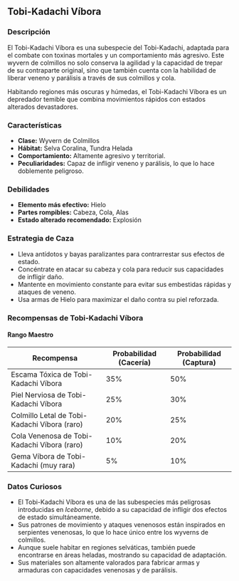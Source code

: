 ## Tobi-Kadachi Víbora

### Descripción
El Tobi-Kadachi Víbora es una subespecie del Tobi-Kadachi, adaptada para el combate con toxinas mortales y un comportamiento más agresivo. Este wyvern de colmillos no solo conserva la agilidad y la capacidad de trepar de su contraparte original, sino que también cuenta con la habilidad de liberar veneno y parálisis a través de sus colmillos y cola.

Habitando regiones más oscuras y húmedas, el Tobi-Kadachi Víbora es un depredador temible que combina movimientos rápidos con estados alterados devastadores.

### Características
- **Clase:** Wyvern de Colmillos
- **Hábitat:** Selva Coralina, Tundra Helada
- **Comportamiento:** Altamente agresivo y territorial.
- **Peculiaridades:** Capaz de infligir veneno y parálisis, lo que lo hace doblemente peligroso.

### Debilidades
- **Elemento más efectivo:** Hielo
- **Partes rompibles:** Cabeza, Cola, Alas
- **Estado alterado recomendado:** Explosión

### Estrategia de Caza
- Lleva antídotos y bayas paralizantes para contrarrestar sus efectos de estado.
- Concéntrate en atacar su cabeza y cola para reducir sus capacidades de infligir daño.
- Mantente en movimiento constante para evitar sus embestidas rápidas y ataques de veneno.
- Usa armas de Hielo para maximizar el daño contra su piel reforzada.

### Recompensas de Tobi-Kadachi Víbora

#### Rango Maestro
| Recompensa                               | Probabilidad (Cacería) | Probabilidad (Captura) |
|------------------------------------------|------------------------|------------------------|
| Escama Tóxica de Tobi-Kadachi Víbora     | 35%                    | 50%                    |
| Piel Nerviosa de Tobi-Kadachi Víbora     | 25%                    | 30%                    |
| Colmillo Letal de Tobi-Kadachi Víbora (raro) | 20%                    | 25%                    |
| Cola Venenosa de Tobi-Kadachi Víbora (raro) | 10%                    | 20%                    |
| Gema Víbora de Tobi-Kadachi (muy rara)   | 5%                     | 10%                    |

### Datos Curiosos
- El Tobi-Kadachi Víbora es una de las subespecies más peligrosas introducidas en *Iceborne*, debido a su capacidad de infligir dos efectos de estado simultáneamente.
- Sus patrones de movimiento y ataques venenosos están inspirados en serpientes venenosas, lo que lo hace único entre los wyverns de colmillos.
- Aunque suele habitar en regiones selváticas, también puede encontrarse en áreas heladas, mostrando su capacidad de adaptación.
- Sus materiales son altamente valorados para fabricar armas y armaduras con capacidades venenosas y de parálisis.